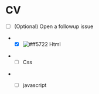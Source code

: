 # CV

- [ ] \(Optional) Open a followup issue
+ - [X] ![#ff5722](https://via.placeholder.com/12/ff5722/000000?text=+) Html 
- - [ ] Css
+ - [ ] javascript

